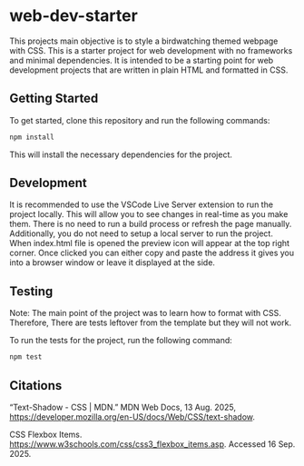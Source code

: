 # web-dev-starter

This projects main objective is to style a birdwatching themed webpage with CSS. 
This is a starter project for web development with no frameworks and minimal
dependencies. It is intended to be a starting point for web development projects
that are written in plain HTML and formatted in CSS. 

## Getting Started

To get started, clone this repository and run the following commands:

```bash
npm install
```
This will install the necessary dependencies for the project.

## Development

It is recommended to use the VSCode Live Server extension to run the project
locally. This will allow you to see changes in real-time as you make them. There
is no need to run a build process or refresh the page manually. Additionally,
you do not need to setup a local server to run the project. When index.html file is
opened the preview icon will appear at the top right corner. Once clicked you can
either copy and paste the address it gives you into a browser window or leave
it displayed at the side. 

## Testing

Note: The main point of the project was to learn how to format with CSS. Therefore,
There are tests leftover from the template but they will not work.

To run the tests for the project, run the following command:

```bash
npm test
```

## Citations

“Text-Shadow - CSS | MDN.” MDN Web Docs, 13 Aug. 2025, https://developer.mozilla.org/en-US/docs/Web/CSS/text-shadow.

CSS Flexbox Items. https://www.w3schools.com/css/css3_flexbox_items.asp. Accessed 16 Sep. 2025.

